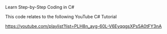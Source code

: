 Learn Step-by-Step Coding in C#

This code relates to the following YouTube C# Tutorial

https://youtube.com/playlist?list=PLH8n_ayg-60L-V6EyqqgsXPs5A0tFY3nA

